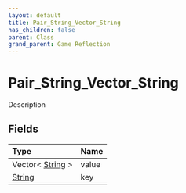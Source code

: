 ```yaml
---
layout: default
title: Pair_String_Vector_String
has_children: false
parent: Class
grand_parent: Game Reflection
---
```

# Pair_String_Vector_String
Description 

## Fields

| Type | Name |
|:----------|:--------------|
| Vector< [String](/riftbreaker-wiki/docs/game-reflection/components/string/) > | value |
| [String](/riftbreaker-wiki/docs/game-reflection/components/string/) | key |

